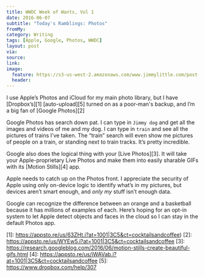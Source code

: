 ```yaml
---
title: WWDC Week of Wants, Vol 1
date: 2016-06-07
subtitle: "Today's Ramblings: Photos"
fromMy: 
category: Writing
tags: [Apple, Google, Photos, WWDC]
layout: post
via: 
source: 
link: 
image:
  feature: https://s3-us-west-2.amazonaws.com/www.jimmylittle.com/post-images/google-photos-ipad.png
  header:
---
```


I use Apple’s Photos and iCloud for my main photo library, but I have [Dropbox’s][1] [auto-upload][5] turned on as a poor-man's backup, and I’m a big fan of [Google Photos][2]

Google Photos has search down pat.  I can type in `Jimmy dog` and get all the images and videos of me and my dog.  I can type in `train` and see all the pictures of trains I’ve taken. The “train” search will even show me pictures of people on a train, or standing next to train tracks.  It’s pretty incredible.

<!-- more -->

Google also does the logical thing with your [Live Photos][3].  It will take your Apple-proprietary Live Photos and make them into easily sharable GIFs with its [Motion Stills][4] app.

Apple needs to catch up on the Photos front.  I appreciate the security of Apple using only on-device logic to identify what’s in my pictures, but devices aren’t smart enough, and _only my_ stuff isn’t enough data.  

Google can recognize the difference between an orange and a basketball because it has millions of examples of each.  Here’s hoping for an opt-in system to let Apple detect objects and faces in the cloud so I can stay in the default Photos app.


[1]: https://appsto.re/us/63ZHt.i?at=1001|3C5&ct=cocktailsandcoffee)
[2]: https://appsto.re/us/WYEw5.i?at=1001|3C5&ct=cocktailsandcoffee
[3]: https://research.googleblog.com/2016/06/motion-stills-create-beautiful-gifs.html
[4]: https://appsto.re/us/iWAVab.i?at=1001|3C5&ct=cocktailsandcoffee
[5]: https://www.dropbox.com/help/307
